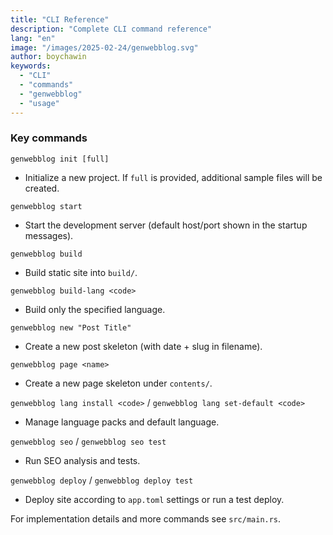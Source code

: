 ```yaml
---
title: "CLI Reference"
description: "Complete CLI command reference"
lang: "en"
image: "/images/2025-02-24/genwebblog.svg"
author: boychawin
keywords:
  - "CLI"
  - "commands"
  - "genwebblog"
  - "usage"
---
```



### Key commands

`genwebblog init [full]`

- Initialize a new project. If `full` is provided, additional sample files will be created.

`genwebblog start`

- Start the development server (default host/port shown in the startup messages).

`genwebblog build`

- Build static site into `build/`.

`genwebblog build-lang <code>`

- Build only the specified language.

`genwebblog new "Post Title"`

- Create a new post skeleton (with date + slug in filename).

`genwebblog page <name>`

- Create a new page skeleton under `contents/`.

`genwebblog lang install <code>` / `genwebblog lang set-default <code>`

- Manage language packs and default language.

`genwebblog seo` / `genwebblog seo test`

- Run SEO analysis and tests.

`genwebblog deploy` / `genwebblog deploy test`

- Deploy site according to `app.toml` settings or run a test deploy.

For implementation details and more commands see `src/main.rs`.
